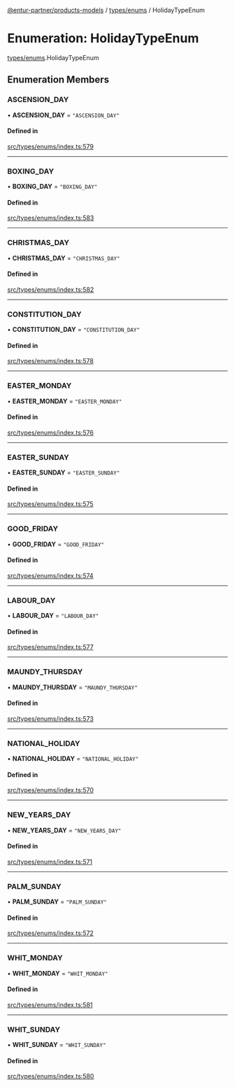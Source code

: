 [@entur-partner/products-models](../README.md) / [types/enums](../modules/types_enums.md) / HolidayTypeEnum

# Enumeration: HolidayTypeEnum

[types/enums](../modules/types_enums.md).HolidayTypeEnum

## Enumeration Members

### ASCENSION\_DAY

• **ASCENSION\_DAY** = ``"ASCENSION_DAY"``

#### Defined in

[src/types/enums/index.ts:579](https://github.com/entur/products-models/blob/main/src/types/enums/index.ts#L579)

___

### BOXING\_DAY

• **BOXING\_DAY** = ``"BOXING_DAY"``

#### Defined in

[src/types/enums/index.ts:583](https://github.com/entur/products-models/blob/main/src/types/enums/index.ts#L583)

___

### CHRISTMAS\_DAY

• **CHRISTMAS\_DAY** = ``"CHRISTMAS_DAY"``

#### Defined in

[src/types/enums/index.ts:582](https://github.com/entur/products-models/blob/main/src/types/enums/index.ts#L582)

___

### CONSTITUTION\_DAY

• **CONSTITUTION\_DAY** = ``"CONSTITUTION_DAY"``

#### Defined in

[src/types/enums/index.ts:578](https://github.com/entur/products-models/blob/main/src/types/enums/index.ts#L578)

___

### EASTER\_MONDAY

• **EASTER\_MONDAY** = ``"EASTER_MONDAY"``

#### Defined in

[src/types/enums/index.ts:576](https://github.com/entur/products-models/blob/main/src/types/enums/index.ts#L576)

___

### EASTER\_SUNDAY

• **EASTER\_SUNDAY** = ``"EASTER_SUNDAY"``

#### Defined in

[src/types/enums/index.ts:575](https://github.com/entur/products-models/blob/main/src/types/enums/index.ts#L575)

___

### GOOD\_FRIDAY

• **GOOD\_FRIDAY** = ``"GOOD_FRIDAY"``

#### Defined in

[src/types/enums/index.ts:574](https://github.com/entur/products-models/blob/main/src/types/enums/index.ts#L574)

___

### LABOUR\_DAY

• **LABOUR\_DAY** = ``"LABOUR_DAY"``

#### Defined in

[src/types/enums/index.ts:577](https://github.com/entur/products-models/blob/main/src/types/enums/index.ts#L577)

___

### MAUNDY\_THURSDAY

• **MAUNDY\_THURSDAY** = ``"MAUNDY_THURSDAY"``

#### Defined in

[src/types/enums/index.ts:573](https://github.com/entur/products-models/blob/main/src/types/enums/index.ts#L573)

___

### NATIONAL\_HOLIDAY

• **NATIONAL\_HOLIDAY** = ``"NATIONAL_HOLIDAY"``

#### Defined in

[src/types/enums/index.ts:570](https://github.com/entur/products-models/blob/main/src/types/enums/index.ts#L570)

___

### NEW\_YEARS\_DAY

• **NEW\_YEARS\_DAY** = ``"NEW_YEARS_DAY"``

#### Defined in

[src/types/enums/index.ts:571](https://github.com/entur/products-models/blob/main/src/types/enums/index.ts#L571)

___

### PALM\_SUNDAY

• **PALM\_SUNDAY** = ``"PALM_SUNDAY"``

#### Defined in

[src/types/enums/index.ts:572](https://github.com/entur/products-models/blob/main/src/types/enums/index.ts#L572)

___

### WHIT\_MONDAY

• **WHIT\_MONDAY** = ``"WHIT_MONDAY"``

#### Defined in

[src/types/enums/index.ts:581](https://github.com/entur/products-models/blob/main/src/types/enums/index.ts#L581)

___

### WHIT\_SUNDAY

• **WHIT\_SUNDAY** = ``"WHIT_SUNDAY"``

#### Defined in

[src/types/enums/index.ts:580](https://github.com/entur/products-models/blob/main/src/types/enums/index.ts#L580)
